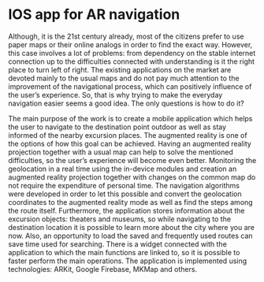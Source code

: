 # IOS app for AR navigation

Although, it is the 21st century already, most of the citizens prefer to use paper maps or their online analogs in order to find the exact way. However, this case involves a lot of problems: from dependency on the stable internet connection up to the difficulties connected with understanding is it the right place to turn left of right. The existing applications on the market are devoted mainly to the usual maps and do not pay much attention to the improvement of the navigational process, which can positively influence of the user’s experience. So, that is why trying to make the everyday navigation easier seems a good idea. The only questions is how to do it?

The main purpose of the work is to create a mobile application which helps the user to navigate to the destination point outdoor as well as stay informed of the nearby excursion places. The augmented reality is one of the options of how this goal can be achieved. Having an augmented reality projection together with a usual map can help to solve the mentioned difficulties, so the user’s experience will become even better. Monitoring the geolocation in a real time using the in-device modules and creation an augmented reality projection together with changes on the common map do not require the expenditure of personal time. The navigation algorithms were developed in order to let this possible and convert the geolocation coordinates to the augmented reality mode as well as find the steps among the route itself. Furthermore, the application stores information about the excursion objects: theaters and museums, so while navigating to the destination location it is possible to learn more about the city where you are now. Also, an opportunity to load the saved and frequently used routes can save time used for searching. There is a widget connected with the application to which the main functions are linked to, so it is possible to faster perform the main operations. The application is implemented using technologies: ARKit, Google Firebase, MKMap and others.

